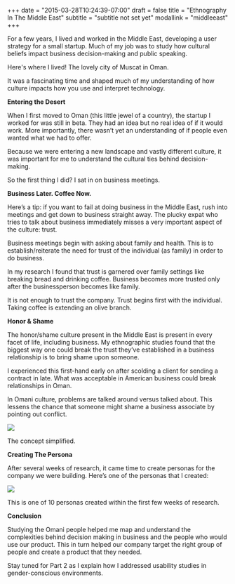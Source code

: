+++
date = "2015-03-28T10:24:39-07:00"
draft = false
title = "Ethnography In The Middle East"
subtitle = "subtitle not set yet"
modallink = "middleeast"
+++

For a few years, I lived and worked in the Middle East, developing a user strategy for a small startup. Much of my job was to study how cultural beliefs impact business decision-making and public speaking. 

<img class="img-responsive img-centered" src="/images/whereilived.png" alt="">
<div class="image-caption">Here's where I lived! The lovely city of Muscat in Oman.</div>

It was a fascinating time and shaped much of my understanding of how culture impacts how you use and interpret technology. 

**Entering the Desert**

When I first moved to Oman (this little jewel of a country), the startup I worked for was still in beta. They had an idea but no real idea of if it would work. More importantly, there wasn’t yet an understanding of if people even wanted what we had to offer. 

Because we were entering a new landscape and vastly different culture, it was important for me to understand the cultural ties behind decision-making. 

So the first thing I did? I sat in on business meetings. 


**Business Later. Coffee Now.** 

Here’s a tip: if you want to fail at doing business in the Middle East, rush into meetings and get down to business straight away.  The plucky expat who tries to talk about business immediately misses a very important aspect of the culture: trust. 

<img class="img-responsive img-centered" src="/images/what2.jpg" alt="">

<div class="image-caption">Business meetings begin with asking about family and health. This is to establish/reiterate the need for trust of the individual (as family) in order to do business.</div>

In my research I found that trust is garnered over family settings like breaking bread and drinking coffee. Business becomes more trusted only after the businessperson becomes like family.

It is not enough to trust the company. Trust begins first with the individual. Taking coffee is extending an olive branch.

**Honor & Shame** 

The honor/shame culture present in the Middle East is present in every facet of life, including business. My ethnographic studies found that the biggest way one could break the trust they’ve established in a business relationship is to bring shame upon someone. 

I experienced this first-hand early on after scolding a client for sending a contract in late.  What was acceptable in American business could break relationships in Oman.

In Omani culture, problems are talked around versus talked about. This lessens the chance that someone might shame a business associate by pointing out conflict. 

<a href="/images/problem.jpg" data-lightbox="persona" data-title="Problems"><img src="/images/problems.jpg"/></a>
<div class="image-caption">The concept simplified.</div>

**Creating The Persona**

After several weeks of research, it came time to create personas for the company we were building. Here’s one of the personas that I created:

<a href="/images/Omanpersona.png" data-lightbox="persona" data-title="OmanPersona"><img src="/images/Omanpersona.png"/></a>
<div class="image-caption">This is one of 10 personas created within the first few weeks of research.</div>

**Conclusion**

Studying the Omani people helped me map and understand the complexities behind decision making in business and the people who would use our product. This in turn helped our company target the right group of people and create a product that they needed. 

Stay tuned for Part 2 as I explain how I addressed usability studies in gender-conscious environments. 